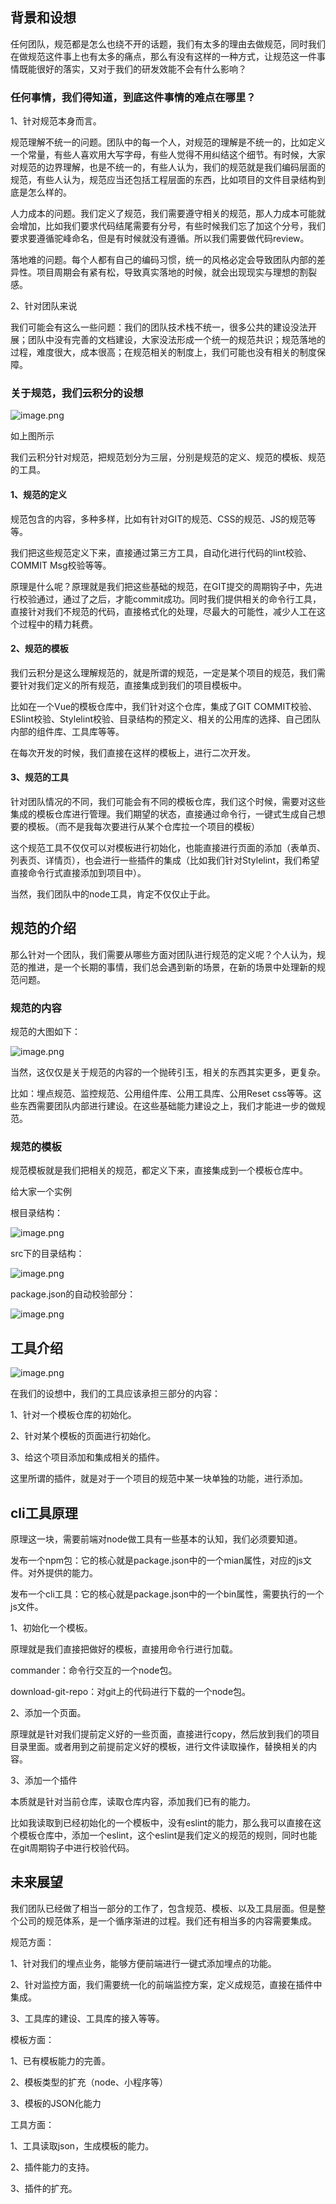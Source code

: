 ## 背景和设想

任何团队，规范都是怎么也绕不开的话题，我们有太多的理由去做规范，同时我们在做规范这件事上也有太多的痛点，那么有没有这样的一种方式，让规范这一件事情既能很好的落实，又对于我们的研发效能不会有什么影响？

### 任何事情，我们得知道，到底这件事情的难点在哪里？

1、针对规范本身而言。

规范理解不统一的问题。团队中的每一个人，对规范的理解是不统一的，比如定义一个常量，有些人喜欢用大写字母，有些人觉得不用纠结这个细节。有时候，大家对规范的边界理解，也是不统一的，有些人认为，我们的规范就是我们编码层面的规范，有些人认为，规范应当还包括工程层面的东西，比如项目的文件目录结构到底是怎么样的。

人力成本的问题。我们定义了规范，我们需要遵守相关的规范，那人力成本可能就会增加，比如我们要求代码结尾需要有分号，有些时候我们忘了加这个分号，我们要求要遵循驼峰命名，但是有时候就没有遵循。所以我们需要做代码review。

落地难的问题。每个人都有自己的编码习惯，统一的风格必定会导致团队内部的差异性。项目周期会有紧有松，导致真实落地的时候，就会出现现实与理想的割裂感。

2、针对团队来说

我们可能会有这么一些问题：我们的团队技术栈不统一，很多公共的建设没法开展；团队中没有完善的文档建设，大家没法形成一个统一的规范共识；规范落地的过程，难度很大，成本很高；在规范相关的制度上，我们可能也没有相关的制度保障。

### 关于规范，我们云积分的设想

![image.png](%E5%89%8D%E7%AB%AF%E5%9B%A2%E9%98%9F%E5%A6%82%E4%BD%95%E5%81%9A%E8%A7%84%E8%8C%83.assets/2bb06f66f69749438bae1a53dd561818tplv-k3u1fbpfcp-watermark.awebp)

如上图所示

我们云积分针对规范，把规范划分为三层，分别是规范的定义、规范的模板、规范的工具。

#### 1、规范的定义

规范包含的内容，多种多样，比如有针对GIT的规范、CSS的规范、JS的规范等等。

我们把这些规范定义下来，直接通过第三方工具，自动化进行代码的lint校验、COMMIT Msg校验等等。

原理是什么呢？原理就是我们把这些基础的规范，在GIT提交的周期钩子中，先进行校验通过，通过了之后，才能commit成功。同时我们提供相关的命令行工具，直接针对我们不规范的代码，直接格式化的处理，尽最大的可能性，减少人工在这个过程中的精力耗费。

#### 2、规范的模板

我们云积分是这么理解规范的，就是所谓的规范，一定是某个项目的规范，我们需要针对我们定义的所有规范，直接集成到我们的项目模板中。

比如在一个Vue的模板仓库中，我们针对这个仓库，集成了GIT COMMIT校验、ESlint校验、Stylelint校验、目录结构的预定义、相关的公用库的选择、自己团队内部的组件库、工具库等等。

在每次开发的时候，我们直接在这样的模板上，进行二次开发。

#### 3、规范的工具

针对团队情况的不同，我们可能会有不同的模板仓库，我们这个时候，需要对这些集成的模板仓库进行管理。我们期望的状态，直接通过命令行，一键式生成自己想要的模板。（而不是我每次要进行从某个仓库拉一个项目的模板）

这个规范工具不仅仅可以对模板进行初始化，也能直接进行页面的添加（表单页、列表页、详情页），也会进行一些插件的集成（比如我们针对Stylelint，我们希望直接命令行式直接添加到项目中）。

当然，我们团队中的node工具，肯定不仅仅止于此。

## 规范的介绍

那么针对一个团队，我们需要从哪些方面对团队进行规范的定义呢？个人认为，规范的推进，是一个长期的事情，我们总会遇到新的场景，在新的场景中处理新的规范问题。

### 规范的内容

规范的大图如下：

![image.png](%E5%89%8D%E7%AB%AF%E5%9B%A2%E9%98%9F%E5%A6%82%E4%BD%95%E5%81%9A%E8%A7%84%E8%8C%83.assets/cf02656f01e74f4192ee546d3197dc42tplv-k3u1fbpfcp-watermark.awebp)

当然，这仅仅是关于规范的内容的一个抛砖引玉，相关的东西其实更多，更复杂。

比如：埋点规范、监控规范、公用组件库、公用工具库、公用Reset css等等。这些东西需要团队内部进行建设。在这些基础能力建设之上，我们才能进一步的做规范。

### 规范的模板

规范模板就是我们把相关的规范，都定义下来，直接集成到一个模板仓库中。

给大家一个实例

根目录结构：

![image.png](%E5%89%8D%E7%AB%AF%E5%9B%A2%E9%98%9F%E5%A6%82%E4%BD%95%E5%81%9A%E8%A7%84%E8%8C%83.assets/ac577c8d31c041dcaa7a6db6c543434btplv-k3u1fbpfcp-watermark.awebp)

src下的目录结构：

![image.png](%E5%89%8D%E7%AB%AF%E5%9B%A2%E9%98%9F%E5%A6%82%E4%BD%95%E5%81%9A%E8%A7%84%E8%8C%83.assets/6980abf9ac55476c99ec85a02e4e0e88tplv-k3u1fbpfcp-watermark.awebp)

package.json的自动校验部分：

![image.png](%E5%89%8D%E7%AB%AF%E5%9B%A2%E9%98%9F%E5%A6%82%E4%BD%95%E5%81%9A%E8%A7%84%E8%8C%83.assets/0f126b3ef5b040168f4b201dd53e9a5dtplv-k3u1fbpfcp-watermark.awebp)

## 工具介绍

![image.png](%E5%89%8D%E7%AB%AF%E5%9B%A2%E9%98%9F%E5%A6%82%E4%BD%95%E5%81%9A%E8%A7%84%E8%8C%83.assets/ca72d8785b454df2beb59843eb8b57f7tplv-k3u1fbpfcp-watermark.awebp)

在我们的设想中，我们的工具应该承担三部分的内容：

1、针对一个模板仓库的初始化。

2、针对某个模板的页面进行初始化。

3、给这个项目添加和集成相关的插件。

这里所谓的插件，就是对于一个项目的规范中某一块单独的功能，进行添加。

## cli工具原理

原理这一块，需要前端对node做工具有一些基本的认知，我们必须要知道。

发布一个npm包：它的核心就是package.json中的一个mian属性，对应的js文件。对外提供的能力。

发布一个cli工具：它的核心就是package.json中的一个bin属性，需要执行的一个js文件。

1、初始化一个模板。

原理就是我们直接把做好的模板，直接用命令行进行加载。

commander：命令行交互的一个node包。

download-git-repo：对git上的代码进行下载的一个node包。

2、添加一个页面。

原理就是针对我们提前定义好的一些页面，直接进行copy，然后放到我们的项目目录里面。或者用到之前提前定义好的模板，进行文件读取操作，替换相关的内容。

3、添加一个插件

本质就是针对当前仓库，读取仓库内容，添加我们已有的能力。

比如我读取到已经初始化的一个模板中，没有eslint的能力，那么我可以直接在这个模板仓库中，添加一个eslint，这个eslint是我们定义的规范的规则，同时也能在git周期钩子中进行校验代码。

## 未来展望

我们团队已经做了相当一部分的工作了，包含规范、模板、以及工具层面。但是整个公司的规范体系，是一个循序渐进的过程。我们还有相当多的内容需要集成。

规范方面：

1、针对我们的埋点业务，能够方便前端进行一键式添加埋点的功能。

2、针对监控方面，我们需要统一化的前端监控方案，定义成规范，直接在插件中集成。

3、工具库的建设、工具库的接入等等。

模板方面：

1、已有模板能力的完善。

2、模板类型的扩充（node、小程序等）

3、模板的JSON化能力

工具方面：

1、工具读取json，生成模板的能力。

2、插件能力的支持。

3、插件的扩充。



